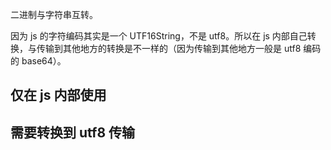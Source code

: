 二进制与字符串互转。

因为 js 的字符编码其实是一个 UTF16String，不是 utf8。所以在 js 内部自己转换，与传输到其他地方的转换是不一样的（因为传输到其他地方一般是 utf8 编码的 base64）。

## 仅在 js 内部使用

## 需要转换到 utf8 传输
